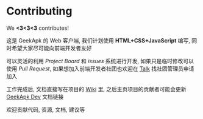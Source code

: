 # Contributing

We __<3<3<3__ contributes! 

这是 GeekApk 的 Web 客户端, 我们计划使用 __HTML+CSS+JavaScript__ 编写, 同时希望大家尽可能向前端开发者友好

可以灵活的利用 _Project Board_ 和 _issues_ 系统进行开发, 如果只是临时修改可以使用 _Pull Request_, 如果想加入前端开发者社团也欢迎在 [Talk](https://github.com/geekapk-r/Talk) 找社团管理员申请加入

工作完成后, 文档直接写在项目的 [Wiki](https://github.com/geekapk-r/web.geekapk.org/wiki) 里, 之后主页项目的贡献者可能会更新 [GeekApk Dev](https://geekapk.org/dev/) 文档链接

欢迎贡献代码, 资源, 文档, 建议等
